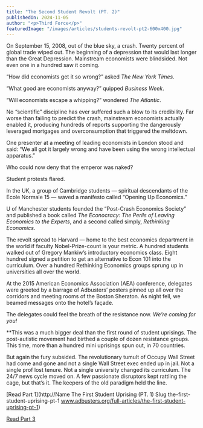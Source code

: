 ```yaml
---
title: "The Second Student Revolt (PT. 2)"
publishedOn: 2024-11-05
author: "<p>Third Force</p>"
featuredImage: "/images/articles/students-revolt-pt2-600x400.jpg"
---
```


On September 15, 2008, out of the blue sky, a crash. Twenty percent of global trade wiped out. The beginning of a depression that would last longer than the Great Depression. Mainstream economists were blindsided. Not even one in a hundred saw it coming.

“How did economists get it so wrong?” asked *The New York Times*.

“What good are economists anyway?” quipped *Business Week*.

“Will economists escape a whipping?” wondered *The Atlantic*.

No “scientific” discipline has ever suffered such a blow to its credibility. Far worse than failing to predict the crash, mainstream economists actually enabled it, producing hundreds of reports supporting the dangerously leveraged mortgages and overconsumption that triggered the meltdown.

One presenter at a meeting of leading economists in London stood and said: “We all got it largely wrong and have been using the wrong intellectual apparatus.”

Who could now deny that the emperor was naked?

Student protests flared.

In the UK, a group of Cambridge students — spiritual descendants of the Ecole Normale 15 — waved a manifesto called “Opening Up Economics.”

U of Manchester students founded the “Post-Crash Economics Society” and published a book called *The Econocracy: The Perils of Leaving Economics to the Experts*, and a second called simply, *Rethinking Economics*.

The revolt spread to Harvard — home to the best economics department in the world if faculty Nobel-Prize-count is your metric. A hundred students walked out of Gregory Mankiw’s introductory economics class. Eight hundred signed a petition to get an alternative to Econ 101 into the curriculum. Over a hundred Rethinking Economics groups sprung up in universities all over the world.

At the 2015 American Economics Association (AEA) conference, delegates were greeted by a barrage of Adbusters’ posters pinned up all over the corridors and meeting rooms of the Boston Sheraton. As night fell, we beamed messages onto the hotel’s façade.

The delegates could feel the breath of the resistance now. *We’re coming for you!*

*‍*This was a much bigger deal than the first round of student uprisings. The post-autistic movement had birthed a couple of dozen resistance groups. This time, more than a hundred mini uprisings spun out, in 70 countries.

But again the fury subsided. The revolutionary tumult of Occupy Wall Street had come and gone and not a single Wall Street exec ended up in jail. Not a single prof lost tenure. Not a single university changed its curriculum. The 24/7 news cycle moved on. A few passionate disruptors kept rattling the cage, but that’s it. The keepers of the old paradigm held the line.

[Read Part 1](http://Name The First Student Uprising (PT. 1) Slug the-first-student-uprising-pt-1 www.adbusters.org/full-articles/the-first-student-uprising-pt-1)

[Read Part 3](http://www.adbusters.org/full-articles/the-next-student-uprising-pt-3)‍[‍](http://www.adbusters.org/full-articles/the-first-student-uprising-pt-1)
